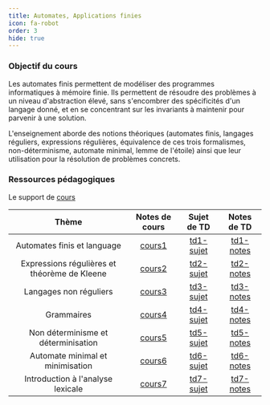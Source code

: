 ```yaml
---
title: Automates, Applications finies 
icon: fa-robot 
order: 3
hide: true
---
```


### Objectif du cours
Les automates finis permettent de modéliser des programmes informatiques à
mémoire finie. Ils permettent de résoudre des problèmes à un niveau
d'abstraction élevé, sans s'encombrer des spécificités d'un langage donné, et en
se concentrant sur les invariants à maintenir pour parvenir à une solution.

L'enseignement aborde des notions théoriques (automates finis, langages
réguliers, expressions régulières, équivalence de ces trois formalismes,
non-déterminisme, automate minimal, lemme de l'étoile) ainsi que leur
utilisation pour la résolution de problèmes concrets.

### Ressources pédagogiques
Le support de
[cours](https://moodle.bordeaux-inp.fr/pluginfile.php/31498/mod_resource/content/6/poly-if114-etd.pdf)

| Thème                                        | Notes de cours | Sujet de TD | Notes de TD |
| :---:                                        | :---:          | :---:       | :---:       |
| Automates finis et language                  | [cours1]       | [td1-sujet] | [td1-notes] |
| Expressions régulières et théorème de Kleene | [cours2]       | [td2-sujet] | [td2-notes] |
| Langages non réguliers                       | [cours3]       | [td3-sujet] | [td3-notes] |
| Grammaires                                   | [cours4]       | [td4-sujet] | [td4-notes] |
| Non déterminisme et déterminisation          | [cours5]       | [td5-sujet] | [td5-notes] |
| Automate minimal et minimisation             | [cours6]       | [td6-sujet] | [td6-notes] |
| Introduction à l'analyse lexicale            | [cours7]       | [td7-sujet] | [td7-notes] |

[cours1]:/assets/md/automates/cours1
[cours2]:/assets/md/automates/cours2
[cours3]:/assets/md/automates/cours3
[cours4]:/assets/md/automates/cours4
[cours5]:/assets/md/automates/cours5
[cours6]:/assets/md/automates/cours6
[cours7]:/assets/md/automates/cours7

[td1-sujet]:https://moodle.bordeaux-inp.fr/pluginfile.php/19862/mod_resource/content/10/td1.etd.pdf
[td2-sujet]:https://moodle.bordeaux-inp.fr/pluginfile.php/19863/mod_resource/content/10/td2.etd.pdf
[td3-sujet]:https://moodle.bordeaux-inp.fr/pluginfile.php/19955/mod_resource/content/10/td3.etd.pdf
[td4-sujet]:https://moodle.bordeaux-inp.fr/pluginfile.php/19957/mod_resource/content/7/grammaires.etd.pdf
[td5-sujet]:https://moodle.bordeaux-inp.fr/pluginfile.php/31236/mod_resource/content/10/td4.etd.pdf
[td6-sujet]:https://moodle.bordeaux-inp.fr/pluginfile.php/19960/mod_resource/content/6/td5.etd.pdf
[td7-sujet]:https://moodle.bordeaux-inp.fr/pluginfile.php/31825/mod_resource/content/6/td6.etd.pdf

[td1-notes]:/assets/md/automates/td1-notes
[td2-notes]:/assets/md/automates/td2-notes
[td3-notes]:/assets/md/automates/td3-notes
[td4-notes]:/assets/md/automates/td4-notes
[td5-notes]:/assets/md/automates/td5-notes
[td6-notes]:/assets/md/automates/td6-notes
[td7-notes]:/assets/md/automates/td7-notes
